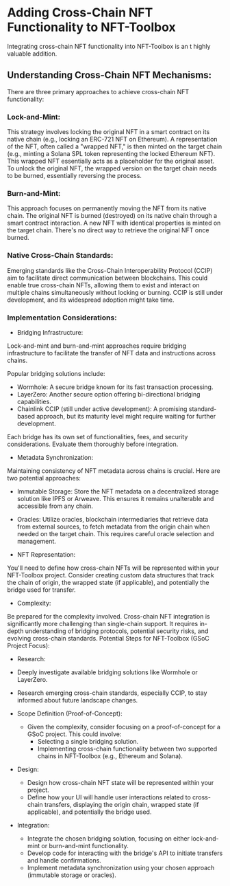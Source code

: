 # Adding Cross-Chain NFT Functionality to NFT-Toolbox

Integrating cross-chain NFT functionality into NFT-Toolbox is an t highly valuable addition. 

## Understanding Cross-Chain NFT Mechanisms:

There are three primary approaches to achieve cross-chain NFT functionality:

### Lock-and-Mint:

This strategy involves locking the original NFT in a smart contract on its native chain (e.g., locking an ERC-721 NFT on Ethereum).
A representation of the NFT, often called a "wrapped NFT," is then minted on the target chain (e.g., minting a Solana SPL token representing the locked Ethereum NFT). This wrapped NFT essentially acts as a placeholder for the original asset.
To unlock the original NFT, the wrapped version on the target chain needs to be burned, essentially reversing the process.

### Burn-and-Mint:

This approach focuses on permanently moving the NFT from its native chain.
The original NFT is burned (destroyed) on its native chain through a smart contract interaction.
A new NFT with identical properties is minted on the target chain.
There's no direct way to retrieve the original NFT once burned.

### Native Cross-Chain Standards:

Emerging standards like the Cross-Chain Interoperability Protocol (CCIP) aim to facilitate direct communication between blockchains.
This could enable true cross-chain NFTs, allowing them to exist and interact on multiple chains simultaneously without locking or burning.
CCIP is still under development, and its widespread adoption might take time.

### Implementation Considerations:

- Bridging Infrastructure:

Lock-and-mint and burn-and-mint approaches require bridging infrastructure to facilitate the transfer of NFT data and instructions across chains.

Popular bridging solutions include:
 - Wormhole: A secure bridge known for its fast transaction processing.
 - LayerZero: Another secure option offering bi-directional bridging capabilities.
 - Chainlink CCIP (still under active development): A promising standard-based approach, but its maturity level might require waiting for  further development.

Each bridge has its own set of functionalities, fees, and security considerations. Evaluate them thoroughly before integration.

- Metadata Synchronization:

Maintaining consistency of NFT metadata across chains is crucial. Here are two potential approaches:
 - Immutable Storage: Store the NFT metadata on a decentralized storage solution like IPFS or Arweave. This ensures it remains unalterable and accessible from any chain.
 - Oracles: Utilize oracles, blockchain intermediaries that retrieve data from external sources, to fetch metadata from the origin chain when needed on the target chain. This requires careful oracle selection and management.

- NFT Representation:

You'll need to define how cross-chain NFTs will be represented within your NFT-Toolbox project. Consider creating custom data structures that track the chain of origin, the wrapped state (if applicable), and potentially the bridge used for transfer.

- Complexity:

Be prepared for the complexity involved. Cross-chain NFT integration is significantly more challenging than single-chain support. It requires in-depth understanding of bridging protocols, potential security risks, and evolving cross-chain standards.
Potential Steps for NFT-Toolbox (GSoC Project Focus):

- Research:

 - Deeply investigate available bridging solutions like Wormhole or LayerZero.
 - Research emerging cross-chain standards, especially CCIP, to stay informed about future landscape changes.

- Scope Definition (Proof-of-Concept):

  - Given the complexity, consider focusing on a proof-of-concept for a GSoC project. This could involve:
    - Selecting a single bridging solution.
    - Implementing cross-chain functionality between two supported chains in NFT-Toolbox (e.g., Ethereum and Solana).

- Design:

  - Design how cross-chain NFT state will be represented within your project.
  - Define how your UI will handle user interactions related to cross-chain transfers, displaying the origin chain, wrapped state (if applicable), and potentially the bridge used.

- Integration:

  - Integrate the chosen bridging solution, focusing on either lock-and-mint or burn-and-mint functionality.
  - Develop code for interacting with the bridge's API to initiate transfers and handle confirmations.
  - Implement metadata synchronization using your chosen approach (immutable storage or oracles).
